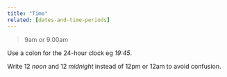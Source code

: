 ```yaml
---
title: "Time"
related: [dates-and-time-periods]
---
```


> 9am or 9.00am

Use a colon for the 24-hour clock eg *19:45*.

Write 12 *noon* and 12 *midnight* instead of 12pm or 12am to avoid confusion.
